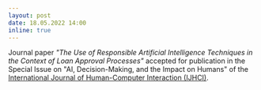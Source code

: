 ```yaml
---
layout: post
date: 18.05.2022 14:00
inline: true
---
```


Journal paper *"The Use of Responsible Artificial Intelligence Techniques in the Context of Loan Approval Processes"* accepted for publication in the Special Issue on "AI, Decision-Making, and the Impact on Humans" of the [International Journal of Human-Computer Interaction (IJHCI)](https://www.tandfonline.com/toc/hihc20/current).  